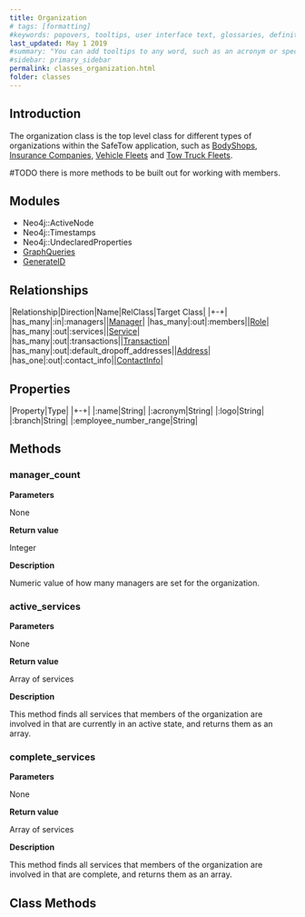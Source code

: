 ```yaml
---
title: Organization
# tags: [formatting]
#keywords: popovers, tooltips, user interface text, glossaries, definitions
last_updated: May 1 2019
#summary: "You can add tooltips to any word, such as an acronym or specialized term. Tooltips work well for glossary definitions, because you don't have to keep repeating the definition, nor do you assume the reader already knows the word's meaning."
#sidebar: primary_sidebar
permalink: classes_organization.html
folder: classes
---
```


## Introduction

The organization class is the top level class for different types of organizations within the SafeTow application, such as [BodyShops](/classes_body_shop), [Insurance Companies](/classes_insurance_company), [Vehicle Fleets](/classes_vehicle_fleet) and [Tow Truck Fleets](/classes_tow_truck_fleet).

\#TODO there is more methods to be built out for working with members.

## Modules

* Neo4j::ActiveNode
* Neo4j::Timestamps
* Neo4j::UndeclaredProperties
* [GraphQueries](/modules_graph_queries.html)
* [GenerateID](/modules_graph_queries.html)

## Relationships

|Relationship|Direction|Name|RelClass|Target Class|
|+-+|
|has_many|:in|:managers||[Manager](/classes_manager)|
|has_many|:out|:members||[Role](/classes_role)|
|has_many|:out|:services||[Service](/classes_service)|
|has_many|:out|:transactions||[Transaction](/classes_transaction)|
|has_many|:out|:default_dropoff_addresses||[Address](/classes_address)|
|has_one|:out|:contact_info||[ContactInfo](/classes_contact_info)|

## Properties

|Property|Type|
|+-+|
|:name|String|
|:acronym|String|
|:logo|String|
|:branch|String|
|:employee_number_range|String|

## Methods

### manager_count

__Parameters__

None

__Return value__

Integer

__Description__

Numeric value of how many managers are set for the organization.

### active_services

__Parameters__

None

__Return value__

Array of services

__Description__

This method finds all services that members of the organization are involved in that are currently in an active state, and returns them as an array.

### complete_services

__Parameters__

None

__Return value__

Array of services

__Description__

This method finds all services that members of the organization are involved in that are complete, and returns them as an array.

## Class Methods

